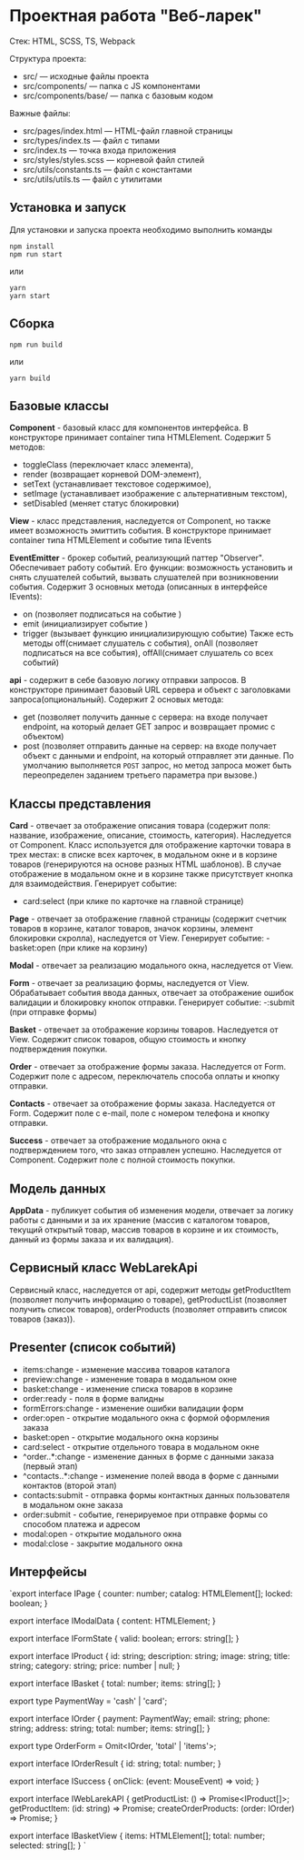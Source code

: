 # Проектная работа "Веб-ларек"

Стек: HTML, SCSS, TS, Webpack

Структура проекта:
- src/ — исходные файлы проекта
- src/components/ — папка с JS компонентами
- src/components/base/ — папка с базовым кодом

Важные файлы:
- src/pages/index.html — HTML-файл главной страницы
- src/types/index.ts — файл с типами
- src/index.ts — точка входа приложения
- src/styles/styles.scss — корневой файл стилей
- src/utils/constants.ts — файл с константами
- src/utils/utils.ts — файл с утилитами

## Установка и запуск
Для установки и запуска проекта необходимо выполнить команды

```
npm install
npm run start
```

или

```
yarn
yarn start
```
## Сборка

```
npm run build
```

или

```
yarn build
```

## Базовые классы
**Component** - базовый класс для компонентов интерфейса. В конструкторе принимает container типа HTMLElement. 
Содержит 5 методов: 
- toggleClass (переключает класс элемента), 
- render (возвращает корневой DOM-элемент), 
- setText (устанавливает текстовое содержимое), 
- setImage (устанавливает изображение с альтернативным текстом), 
- setDisabled (меняет статус блокировки)

**View** - класс представления, наследуется от Component, но также имеет возможность эмиттить события. В конструкторе принимает container типа HTMLElement и событие типа IEvents

**EventEmitter** - брокер событий, реализующий паттер "Observer". Обеспечивает работу событий. Его функции: возможность установить и снять слушателей событий, вызвать слушателей при возникновении события.
Содержит 3 основных метода (описанных в интерфейсе IEvents):
- on (позволяет подписаться на событие )
- emit (инициализирует событие )
- trigger (вызывает функцию инициализирующую событие)
Также есть методы off(снимает слушатель с события), onAll (позволяет подписаться на все события), offAll(снимает слушатель со всех событий)

**api** - содержит в себе базовую логику отправки запросов. В конструкторе принимает базовый URL сервера и объект с заголовками запроса(опциональный).
Содержит 2 основых метода:
- get (позволяет получить данные с сервера: на входе получает endpoint, на который делает GET запрос и возвращает промис с объектом)
- post (позволяет отправить данные на сервер: на входе получает объект с данными и endpoint, на который отправляет эти данные. По умолчанию выполняется `POST` запрос, но метод запроса может быть переопределен заданием третьего параметра при вызове.)

## Классы представления
**Card** - отвечает за отображение описания товара (содержит поля: название, изображение, описание, стоимость, категория). Наследуется от Component. Класс используется для отображение карточки товара в трех местах: в списке всех карточек, в модальном окне и в корзине товаров (генерируются на основе разных HTML шаблонов). В случае отображение в модальном окне и в корзине также присутствует кнопка для взаимодействия.
Генерирует событие: 
- card:select (при клике по карточке на главной странице)

**Page** - отвечает за отображение главной страницы (содержит счетчик товаров в корзине, каталог товаров, значок корзины, элемент блокировки скролла), наследуется от View.
Генерирует событие:
-basket:open (при клике на корзину)

**Modal** - отвечает за реализацию модального окна, наследуется от View. 

**Form** - отвечает за реализацию формы, наследуется от View. Обрабатывает события ввода данных, отвечает за отображение ошибок валидации и блокировку кнопок отправки.
Генерирует событие:
-:submit (при отправке формы)

**Basket** - отвечает за отображение корзины товаров. Наследуется от View. Содержит список товаров, общую стоимость и кнопку подтверждения покупки.

**Order** - отвечает за отображение формы заказа. Наследуется от Form. Содержит поле c адресом, переключатель способа оплаты и кнопку отправки.

**Contacts** - отвечает за отображение формы заказа. Наследуется от Form. Содержит поле c e-mail, поле с номером телефона и кнопку отправки.

**Success** - отвечает за отображение модального окна с подтверждением того, что заказ отправлен успешно. Наследуется от Component. Содержит поле с полной стоимость покупки.

## Модель данных
**AppData** - публикует события об изменения модели, отвечает за логику работы с данными и за их хранение (массив с каталогом товаров, текущий открытый товар, массив товаров в корзине и их стоимость, данный из формы заказа и их валидация).

## Сервисный класс WebLarekApi
Сервисный класс, наследуется от api, содержит методы getProductItem (позволяет получить информацию о товаре), getProductList (позволяет получить список товаров), orderProducts (позволяет отправить список товаров (заказ)).

## Presenter (список событий) 
- items:change - изменение массива товаров каталога
- preview:change - изменение товара в модальном окне
- basket:change - изменение списка товаров в корзине
- order:ready - поля в форме валидны
- formErrors:change - изменение ошибки валидации форм
- order:open - открытие модального окна с формой оформления заказа
- basket:open - открытие модального окна корзины
- card:select - открытие отдельного товара в модальном окне
- ^order\..*:change - изменение данных в форме с данными заказа (первый этап)
- ^contacts\..*:change - изменение полей ввода в форме с данными контактов (второй этап)
- contacts:submit - отправка формы контактных данных пользователя в модальном окне заказа
- order:submit - событие, генерируемое при отправке формы со способом платежа и адресом
- modal:open - открытие модального окна
- modal:close - закрытие модального окна

## Интерфейсы
`export interface IPage {
    counter: number;
    catalog: HTMLElement[];
    locked: boolean;
}

export interface IModalData {
    content: HTMLElement;
}

export interface IFormState {
    valid: boolean;
    errors: string[];
}

export interface IProduct {
    id: string;
    description: string;
    image: string;
    title: string;
    category: string;
    price: number | null;
}

export interface IBasket {
    total: number;
    items: string[];
}

export type PaymentWay = 'cash' | 'card';

export interface IOrder {
    payment: PaymentWay;
    email: string;
    phone: string;
    address: string;
    total: number;
    items: string[];
}

export type OrderForm = Omit<IOrder, 'total' | 'items'>;

export interface IOrderResult {
    id: string;
    total: number;
}

export interface ISuccess {
    onClick: (event: MouseEvent) => void;
}

export interface IWebLarekAPI {
    getProductList: () => Promise<IProduct[]>;
    getProductItem: (id: string) => Promise<IProduct>;
    createOrderProducts: (order: IOrder) => Promise<IOrderResult>;
}

export interface IBasketView {
    items: HTMLElement[];
    total: number;
    selected: string[];
}
`

